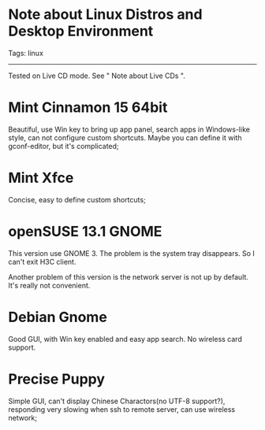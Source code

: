# Note about Linux Distros and Desktop Environment
Tags: linux

------

Tested on Live CD mode. See " Note about Live CDs ".

# Mint Cinnamon 15 64bit

Beautiful, use Win key to bring up app panel, search apps in Windows-like style, can not configure custom shortcuts. Maybe you can define it with gconf-editor, but it's complicated;

# Mint Xfce

Concise, easy to define custom shortcuts;

# openSUSE 13.1 GNOME

This version use GNOME 3. The problem is the system tray disappears. So I can't exit H3C client.

Another problem of this version is the network server is not up by default. It's really not convenient.

# Debian Gnome

Good GUI, with Win key enabled and easy app search. No wireless card support.

# Precise Puppy

Simple GUI, can't display Chinese Charactors(no UTF-8 support?), responding very slowing when ssh to remote server, can use wireless network;
